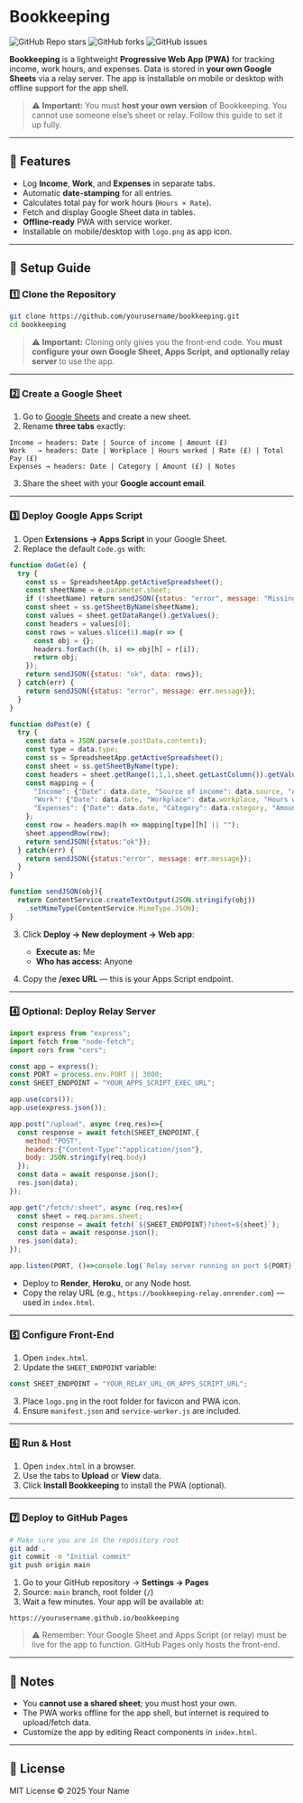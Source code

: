 # Bookkeeping

![GitHub Repo stars](https://img.shields.io/github/stars/yourusername/bookkeeping?style=social)
![GitHub forks](https://img.shields.io/github/forks/yourusername/bookkeeping?style=social)
![GitHub issues](https://img.shields.io/github/issues/yourusername/bookkeeping)

**Bookkeeping** is a lightweight **Progressive Web App (PWA)** for tracking income, work hours, and expenses. Data is stored in **your own Google Sheets** via a relay server. The app is installable on mobile or desktop with offline support for the app shell.

> ⚠️ **Important:** You must **host your own version** of Bookkeeping. You cannot use someone else’s sheet or relay. Follow this guide to set it up fully.

---

## 🔹 Features

- Log **Income**, **Work**, and **Expenses** in separate tabs.  
- Automatic **date-stamping** for all entries.  
- Calculates total pay for work hours (`Hours × Rate`).  
- Fetch and display Google Sheet data in tables.  
- **Offline-ready** PWA with service worker.  
- Installable on mobile/desktop with `logo.png` as app icon.  

---

## 🔹 Setup Guide

### 1️⃣ Clone the Repository

```bash
git clone https://github.com/yourusername/bookkeeping.git
cd bookkeeping
```

> ⚠️ **Important:** Cloning only gives you the front-end code. You **must configure your own Google Sheet, Apps Script, and optionally relay server** to use the app.

---

### 2️⃣ Create a Google Sheet

1. Go to [Google Sheets](https://sheets.google.com) and create a new sheet.  
2. Rename **three tabs** exactly:

```
Income → headers: Date | Source of income | Amount (£)
Work   → headers: Date | Workplace | Hours worked | Rate (£) | Total Pay (£)
Expenses → headers: Date | Category | Amount (£) | Notes
```

3. Share the sheet with your **Google account email**.

---

### 3️⃣ Deploy Google Apps Script

1. Open **Extensions → Apps Script** in your Google Sheet.  
2. Replace the default `Code.gs` with:

```javascript
function doGet(e) {
  try {
    const ss = SpreadsheetApp.getActiveSpreadsheet();
    const sheetName = e.parameter.sheet;
    if (!sheetName) return sendJSON({status: "error", message: "Missing sheet parameter"});
    const sheet = ss.getSheetByName(sheetName);
    const values = sheet.getDataRange().getValues();
    const headers = values[0];
    const rows = values.slice(1).map(r => {
      const obj = {};
      headers.forEach((h, i) => obj[h] = r[i]);
      return obj;
    });
    return sendJSON({status: "ok", data: rows});
  } catch(err) {
    return sendJSON({status: "error", message: err.message});
  }
}

function doPost(e) {
  try {
    const data = JSON.parse(e.postData.contents);
    const type = data.type;
    const ss = SpreadsheetApp.getActiveSpreadsheet();
    const sheet = ss.getSheetByName(type);
    const headers = sheet.getRange(1,1,1,sheet.getLastColumn()).getValues()[0];
    const mapping = {
      "Income": {"Date": data.date, "Source of income": data.source, "Amount (£)": data.amount},
      "Work": {"Date": data.date, "Workplace": data.workplace, "Hours worked": data.hours, "Rate (£)": data.rate, "Total Pay (£)": data.total},
      "Expenses": {"Date": data.date, "Category": data.category, "Amount (£)": data.amount, "Notes": data.note}
    };
    const row = headers.map(h => mapping[type][h] || "");
    sheet.appendRow(row);
    return sendJSON({status:"ok"});
  } catch(err) {
    return sendJSON({status:"error", message: err.message});
  }
}

function sendJSON(obj){
  return ContentService.createTextOutput(JSON.stringify(obj))
    .setMimeType(ContentService.MimeType.JSON);
}
```

3. Click **Deploy → New deployment → Web app**:  
   - **Execute as:** Me  
   - **Who has access:** Anyone  

4. Copy the **/exec URL** — this is your Apps Script endpoint.

---

### 4️⃣ Optional: Deploy Relay Server

```js
import express from "express";
import fetch from "node-fetch";
import cors from "cors";

const app = express();
const PORT = process.env.PORT || 3000;
const SHEET_ENDPOINT = "YOUR_APPS_SCRIPT_EXEC_URL";

app.use(cors());
app.use(express.json());

app.post("/upload", async (req,res)=>{
  const response = await fetch(SHEET_ENDPOINT,{
    method:"POST",
    headers:{"Content-Type":"application/json"},
    body: JSON.stringify(req.body)
  });
  const data = await response.json();
  res.json(data);
});

app.get("/fetch/:sheet", async (req,res)=>{
  const sheet = req.params.sheet;
  const response = await fetch(`${SHEET_ENDPOINT}?sheet=${sheet}`);
  const data = await response.json();
  res.json(data);
});

app.listen(PORT, ()=>console.log(`Relay server running on port ${PORT}`));
```

- Deploy to **Render**, **Heroku**, or any Node host.  
- Copy the relay URL (e.g., `https://bookkeeping-relay.onrender.com`) — used in `index.html`.

---

### 5️⃣ Configure Front-End

1. Open `index.html`.  
2. Update the `SHEET_ENDPOINT` variable:

```js
const SHEET_ENDPOINT = "YOUR_RELAY_URL_OR_APPS_SCRIPT_URL";
```

3. Place `logo.png` in the root folder for favicon and PWA icon.  
4. Ensure `manifest.json` and `service-worker.js` are included.

---

### 6️⃣ Run & Host

1. Open `index.html` in a browser.  
2. Use the tabs to **Upload** or **View** data.  
3. Click **Install Bookkeeping** to install the PWA (optional).  

---

### 7️⃣ Deploy to GitHub Pages

```bash
# Make sure you are in the repository root
git add .
git commit -m "Initial commit"
git push origin main
```

1. Go to your GitHub repository → **Settings → Pages**  
2. Source: `main` branch, root folder (`/`)  
3. Wait a few minutes. Your app will be available at:

```
https://yourusername.github.io/bookkeeping
```

> ⚠️ Remember: Your Google Sheet and Apps Script (or relay) must be live for the app to function. GitHub Pages only hosts the front-end.

---

## 🔹 Notes

- You **cannot use a shared sheet**; you must host your own.  
- The PWA works offline for the app shell, but internet is required to upload/fetch data.  
- Customize the app by editing React components in `index.html`.

---

## 🔹 License

MIT License © 2025 Your Name
